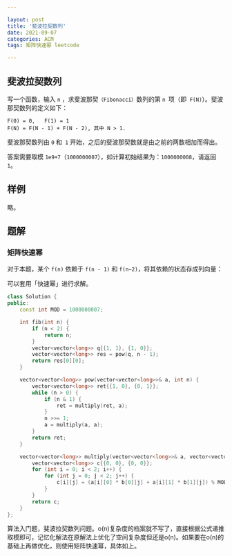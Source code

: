 ```yaml
---

layout: post
title: '斐波拉契数列'
date: 2021-09-07
categories: ACM
tags: 矩阵快速幂 leetcode

---
```


## 斐波拉契数列

写一个函数，输入 `n` ，求斐波那契`（Fibonacci）`数列的第 `n `项（即` F(N)`）。斐波那契数列的定义如下：

```
F(0) = 0,   F(1) = 1
F(N) = F(N - 1) + F(N - 2), 其中 N > 1.
```

斐波那契数列由 `0` 和` 1` 开始，之后的斐波那契数就是由之前的两数相加而得出。

答案需要取模 `1e9+7`（`1000000007`），如计算初始结果为：`1000000008`，请返回 `1`。

## 样例

略。

## 题解

### 矩阵快速幂

对于本题，某个 `f(n)` 依赖于 `f(n - 1)` 和 `f(n−2)`，将其依赖的状态存成列向量：

可以套用「快速幂」进行求解。

```c++
class Solution {
public:
    const int MOD = 1000000007;

    int fib(int n) {
        if (n < 2) {
            return n;
        }
        vector<vector<long>> q{{1, 1}, {1, 0}};
        vector<vector<long>> res = pow(q, n - 1);
        return res[0][0];
    }

    vector<vector<long>> pow(vector<vector<long>>& a, int n) {
        vector<vector<long>> ret{{1, 0}, {0, 1}};
        while (n > 0) {
            if (n & 1) {
                ret = multiply(ret, a);
            }
            n >>= 1;
            a = multiply(a, a);
        }
        return ret;
    }

    vector<vector<long>> multiply(vector<vector<long>>& a, vector<vector<long>>& b) {
        vector<vector<long>> c{{0, 0}, {0, 0}};
        for (int i = 0; i < 2; i++) {
            for (int j = 0; j < 2; j++) {
                c[i][j] = (a[i][0] * b[0][j] + a[i][1] * b[1][j]) % MOD;
            }
        }
        return c;
    }
};

```

算法入门题，斐波拉契数列问题。o(n)复杂度的档案就不写了，直接根据公式递推取模即可，记忆化解法在原解法上优化了空间复杂度但还是o(n)。如果要在o(n)的基础上再做优化，则使用矩阵快速幂，具体如上。
